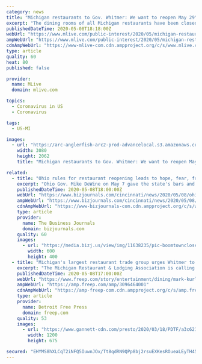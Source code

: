 ```yaml
---
category: news
title: "Michigan restaurants to Gov. Whitmer: We want to reopen May 29"
excerpt: "The dining rooms of all Michigan restaurants have been closed since March 16. As the state’s coronavirus curve starts to decline nearly two months later, the Michigan Restaurant and Lodging Association wants restaurants to be allowed to open May 29."
publishedDateTime: 2020-05-08T18:18:00Z
webUrl: "https://www.mlive.com/public-interest/2020/05/michigan-restaurants-to-gov-whitmer-we-want-to-reopen-may-29.html"
ampWebUrl: "https://www.mlive.com/public-interest/2020/05/michigan-restaurants-to-gov-whitmer-we-want-to-reopen-may-29.html?outputType=amp"
cdnAmpWebUrl: "https://www-mlive-com.cdn.ampproject.org/c/s/www.mlive.com/public-interest/2020/05/michigan-restaurants-to-gov-whitmer-we-want-to-reopen-may-29.html?outputType=amp"
type: article
quality: 60
heat: 80
published: false

provider:
  name: MLive
  domain: mlive.com

topics:
  - Coronavirus in US
  - Coronavirus

tags:
  - US-MI

images:
  - url: "https://arc-anglerfish-arc2-prod-advancelocal.s3.amazonaws.com/public/KUHIMS6XYNDU7FPIAHH4I2J5DU.jpg"
    width: 3080
    height: 2062
    title: "Michigan restaurants to Gov. Whitmer: We want to reopen May 29"

related:
  - title: "Ohio rules for restaurant reopening leads to hope, fear, frustration"
    excerpt: "Ohio Gov. Mike DeWine on May 7 gave the state's bars and restaurants the news they've been waiting nearly two months for: when they'd be allowed to open back up for service. But that news has been met with a variety of different reactions."
    publishedDateTime: 2020-05-08T18:00:00Z
    webUrl: "https://www.bizjournals.com/cincinnati/news/2020/05/08/ohio-rules-for-restaurant-reopening-leads-to-hope.html"
    ampWebUrl: "https://www.bizjournals.com/cincinnati/news/2020/05/08/ohio-rules-for-restaurant-reopening-leads-to-hope.amp.html"
    cdnAmpWebUrl: "https://www-bizjournals-com.cdn.ampproject.org/c/s/www.bizjournals.com/cincinnati/news/2020/05/08/ohio-rules-for-restaurant-reopening-leads-to-hope.amp.html"
    type: article
    provider:
      name: The Business Journals
      domain: bizjournals.com
    quality: 60
    images:
      - url: "https://media.bizj.us/view/img/11638235/pic-boomtownclosed15*600xx1800-1200-0-0.jpg"
        width: 600
        height: 400
  - title: "Michigan's largest restaurant trade group urges Whitmer to reopen restaurants May 29"
    excerpt: "The Michigan Restaurant & Lodging Association is calling on Gov. Whitmer to reopen restaurants May 29 and has issued suggested guidelines for doing so."
    publishedDateTime: 2020-05-08T17:00:00Z
    webUrl: "https://www.freep.com/story/entertainment/dining/mark-kurlyandchik/2020/05/08/whitmer-restaurants-reopen-michigan-may-29/3096464001/"
    ampWebUrl: "https://amp.freep.com/amp/3096464001"
    cdnAmpWebUrl: "https://amp-freep-com.cdn.ampproject.org/c/s/amp.freep.com/amp/3096464001"
    type: article
    provider:
      name: Detroit Free Press
      domain: freep.com
    quality: 53
    images:
      - url: "https://www.gannett-cdn.com/presto/2020/03/18/PDTF/a3c621a9-2cf3-4751-afdd-74bcaa2c6622-DZ5A5728.JPG?auto=webp&crop=5465,3074,x1,y498&format=pjpg&width=1200"
        width: 1200
        height: 675

secured: "EHYMS8hXLCqT2iNFQ5IuwnJOx/Tt8qdRN9QPp8bj2rsuEXKesROueaLEyTH45DIr/LqyIuUb8SaJ668DNk6dsqw+zK74IVMLw4Je754u7vJx2+7OXSsrRfS45VTWTB7OM4cbGTgsL35d9dhp+fWhWRj7Y8Kuj18OHZM4M22zyWSlttdKFO0ERRkIJZHxCJkNVCbo8tSCpLgajVnoHBJ+bkQ/CNfb2VoIVVOsHtQXyEZyL8aXb/KO+WUlvQRaoALooW6mCNFwhnZ+/tbaISsmkUgHNI1qhoZXyYejQozb+Fi9iaOcrxfuuZeuRwOVNvq62g2eK023hUfg9ZobtaYPlrdDZUumwOdGqYAoHeAaxwg4MU1zmh8d7/vqGgCQ35md633wFdSlgBvLXrQ7/HMxXirCcE9PRV5xodux5SqXVW+HkNPAnPjtp360zVR0zj8CvinWCIKC2rMtjj6JofwUxCwWdakWiNKPMuLYssRz6CM=;Gc312p6FpFB7b7nNS5EB5A=="
---
```


